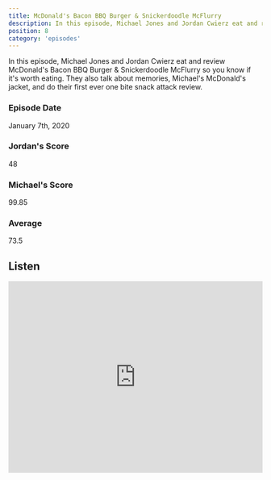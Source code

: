 ```yaml
---
title: McDonald's Bacon BBQ Burger & Snickerdoodle McFlurry
description: In this episode, Michael Jones and Jordan Cwierz eat and review McDonald's Bacon BBQ Burger & Snickerdoodle McFlurry so you know if it's worth eating
position: 8
category: 'episodes'
---
```


In this episode, Michael Jones and Jordan Cwierz eat and review McDonald's Bacon BBQ Burger & Snickerdoodle McFlurry so you know if it's worth eating. They also talk about memories, Michael's McDonald's jacket, and do their first ever one bite snack attack review.

### Episode Date

January 7th, 2020

### Jordan's Score

48

### Michael's Score

99.85

### Average

73.5

## Listen

<iframe src="https://open.spotify.com/embed-podcast/episode/0aOK4texQH9HS3gK4POIkb" loading="lazy" style="border: 0; width: 100%; height: 380px;" allow="encrypted-media"></iframe>

